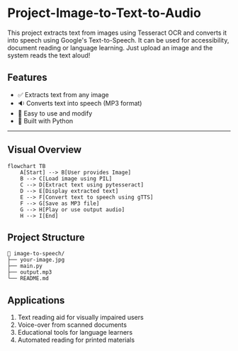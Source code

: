 # Project-Image-to-Text-to-Audio
This project extracts text from images using Tesseract OCR and converts it into speech using Google's Text-to-Speech. It can be used for accessibility, document reading or language learning. Just upload an image and the system reads the text aloud!

## Features

- ✅ Extracts text from any image
- 🔉 Converts text into speech (MP3 format)
- 📁 Easy to use and modify
- 🐍 Built with Python
---

## Visual Overview
```mermaid
flowchart TB
    A[Start] --> B[User provides Image]
    B --> C[Load image using PIL]
    C --> D[Extract text using pytesseract]
    D --> E[Display extracted text]
    E --> F[Convert text to speech using gTTS]
    F --> G[Save as MP3 file]
    G --> H[Play or use output audio]
    H --> I[End]
```

## Project Structure

```
📂 image-to-speech/
├── your-image.jpg
├── main.py
├── output.mp3
└── README.md
```
## Applications

1. Text reading aid for visually impaired users  
2. Voice-over from scanned documents  
3. Educational tools for language learners  
4. Automated reading for printed materials








